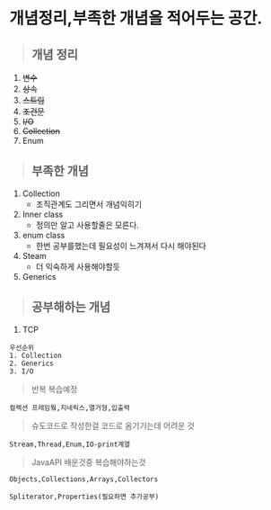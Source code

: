 # 개념정리,부족한 개념을 적어두는 공간.

> ## 개념 정리
1. ~~변수~~
2. ~~상속~~
3. ~~스트림~~
4. ~~조건문~~
5. ~~I/O~~
6. ~~Collection~~
7. Enum

> ## 부족한 개념
1. Collection
    + 조직관계도 그리면서 개념익히기
2. Inner class
    + 정의만 알고 사용할줄은 모른다.
3. enum class
    + 한번 공부를했는데 필요성이 느겨져서 다시 해야된다
4. Steam
    + 더 익숙하게 사용해야할듯
5. Generics
    
> ## 공부해하는 개념
1. TCP


```
우선순위
1. Collection   
2. Generics   
3. I/O
```

> 반복 복습예정

    컬렉션 프레임웤,지네릭스,열거형,입출력

> 슈도코드로 작성한걸 코드로  옴기기는데 어려운 것

    Stream,Thread,Enum,IO-print계열

> JavaAPI 배운것중 복습해야하는것   

    Objects,Collections,Arrays,Collectors
    
    Spliterator,Properties(필요하면 추가공부)